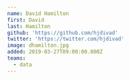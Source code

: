 ```yaml
---
name: David Hamilton
first: David
last: Hamilton
github: 'https://github.com/hjdivad'
twitter: 'https://twitter.com/hjdivad'
image: dhamilton.jpg
added: 2019-03-27T09:00:00.000Z
teams:
  - data
---
```

